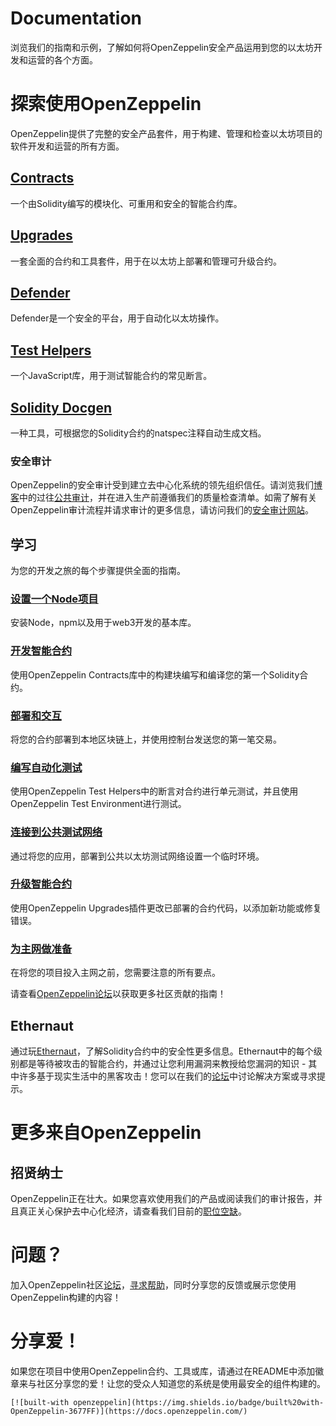 # Documentation
浏览我们的指南和示例，了解如何将OpenZeppelin安全产品运用到您的以太坊开发和运营的各个方面。

# 探索使用OpenZeppelin
OpenZeppelin提供了完整的安全产品套件，用于构建、管理和检查以太坊项目的软件开发和运营的所有方面。

## [Contracts](../Contracts/Contracts.4.x/Overview.md)
一个由Solidity编写的模块化、可重用和安全的智能合约库。

## [Upgrades](./Upgrades.md)
一套全面的合约和工具套件，用于在以太坊上部署和管理可升级合约。

## [Defender](../Defender/Overview.md)
Defender是一个安全的平台，用于自动化以太坊操作。

## [Test Helpers](./Test-Helpers/Overview.md)
一个JavaScript库，用于测试智能合约的常见断言。

## [Solidity Docgen](https://github.com/OpenZeppelin/solidity-docgen)
一种工具，可根据您的Solidity合约的natspec注释自动生成文档。

### 安全审计
OpenZeppelin的安全审计受到建立去中心化系统的领先组织信任。请浏览我们[博客](https://blog.openzeppelin.com/security-audits/)中的过往[公共审计](https://blog.openzeppelin.com/follow-this-quality-checklist-before-an-audit-8cc6a0e44845/)，并在进入生产前遵循我们的质量检查清单。如需了解有关OpenZeppelin审计流程并请求审计的更多信息，请访问我们的[安全审计网站](https://openzeppelin.com/security-audits/)。

## 学习
为您的开发之旅的每个步骤提供全面的指南。

### [设置一个Node项目](../Learn/Setting-up-a-Node-project/Connecting-to-public-test-networks.md)
安装Node，npm以及用于web3开发的基本库。

### [开发智能合约](../Learn/Developing-smart-contracts/Connecting-to-public-test-networks-truffle.md)
使用OpenZeppelin Contracts库中的构建块编写和编译您的第一个Solidity合约。

### [部署和交互](../Learn/Deploying-and-interacting/Connecting-to-public-test-networks-truffle.md)
将您的合约部署到本地区块链上，并使用控制台发送您的第一笔交易。

### [编写自动化测试](../Learn/Writing-automated-tests/Connecting-to-public-test-networks-truffle.md)
使用OpenZeppelin Test Helpers中的断言对合约进行单元测试，并且使用OpenZeppelin Test Environment进行测试。

### [连接到公共测试网络](../Learn/Connecting-to-public-test-networks/Connecting-to-public-test-networks-truffle.md)
通过将您的应用，部署到公共以太坊测试网络设置一个临时环境。

### [升级智能合约](../Learn/Upgrading-smart-contracts/Connecting-to-public-test-networks-truffle.md)
使用OpenZeppelin Upgrades插件更改已部署的合约代码，以添加新功能或修复错误。

### [为主网做准备](../Learn/Preparing-for-mainnet/Connecting-to-public-test-networks.md)
在将您的项目投入主网之前，您需要注意的所有要点。

请查看[OpenZeppelin论坛](https://forum.openzeppelin.com/c/general/guides-and-tutorials/23)以获取更多社区贡献的指南！

## Ethernaut
通过玩[Ethernaut](https://ethernaut.openzeppelin.com/)，了解Solidity合约中的安全性更多信息。Ethernaut中的每个级别都是等待被攻击的智能合约，并通过让您利用漏洞来教授给您漏洞的知识 - 其中许多基于现实生活中的黑客攻击！您可以在我们的[论坛](https://forum.openzeppelin.com/c/security/ethernaut/30)中讨论解决方案或寻求提示。

# 更多来自OpenZeppelin

## 招贤纳士
OpenZeppelin正在壮大。如果您喜欢使用我们的产品或阅读我们的审计报告，并且真正关心保护去中心化经济，请查看我们目前的[职位空缺](https://openzeppelin.com/jobs/)。

# 问题？
加入OpenZeppelin社区[论坛](https://forum.openzeppelin.com/)，[寻求帮助](https://forum.openzeppelin.com/c/support/17)，同时分享您的反馈或展示您使用OpenZeppelin构建的内容！

# 分享爱！
如果您在项目中使用OpenZeppelin合约、工具或库，请通过在README中添加徽章来与社区分享您的爱！让您的受众人知道您的系统是使用最安全的组件构建的。

```
[![built-with openzeppelin](https://img.shields.io/badge/built%20with-OpenZeppelin-3677FF)](https://docs.openzeppelin.com/)
```

